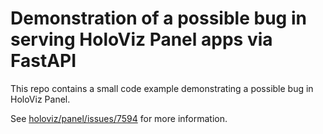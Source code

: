 # Demonstration of a possible bug in serving HoloViz Panel apps via FastAPI

This repo contains a small code example demonstrating a possible bug in HoloViz Panel.

See [holoviz/panel/issues/7594](https://github.com/holoviz/panel/issues/7594) for more information.
